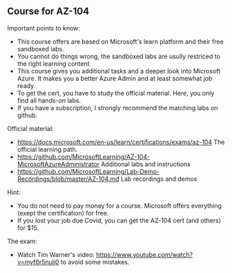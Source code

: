 ## Course for AZ-104

Important points to know:
- This course offers are based on Microsoft's learn platform and their free sandboxed labs.
- You cannot do things wrong, the sandboxed labs are usully restriced to the right learning content
- This course gives you additional tasks and a deeper look into Microsoft Azure. It makes you a better Azure Admin and at least somewhat job ready.
- To get the cert, you have to study the official material. Here, you only find all hands-on labs.
- If you have a subscription, I strongly recommend the matching labs on github.

Official material:
- https://docs.microsoft.com/en-us/learn/certifications/exams/az-104 The official learning path.
- https://github.com/MicrosoftLearning/AZ-104-MicrosoftAzureAdministrator Additional labs and instructions
- https://github.com/MicrosoftLearning/Lab-Demo-Recordings/blob/master/AZ-104.md Lab recordings and demos

Hint:
- You do not need to pay money for a course. Microsoft offers everything (exept the certification) for free.
- If you lost your job due Covid, you can get the AZ-104 cert (and others) for $15.

The exam:
- Watch Tim Warner's video: https://www.youtube.com/watch?v=myf6r5nulj0 to avoid some mistakes.
